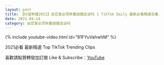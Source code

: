```yaml
---
layout: post
title: 【抖音熱搜2021】谈恋爱必须奔着结婚去谈吗 1 TikTok Daily 最新必看精選合集2021 04 14
date: 2021-04-14
category: 谈恋爱必须奔着结婚去谈吗
---
```


{% include youtube-video.html id="81FYuVahwhM" %}

2021必看 最新精選 Top TikTok Trending Clips

喜歡請點贊轉發加訂閱 Like & Subscribe：[YouTube](https://www.youtube.com/channel/UCAoR7VcanIPd04uEq_GIylA/videos)

